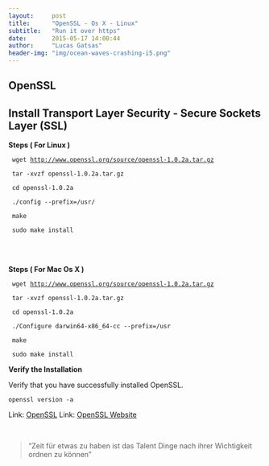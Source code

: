 ```yaml
---
layout:     post
title:      "OpenSSL - Os X - Linux"
subtitle:   "Run it over https"
date:       2015-05-17 14:00:44
author:     "Lucas Gatsas"
header-img: "img/ocean-waves-crashing-i5.png"
---
```

<h2 class="section-heading">OpenSSL</h2>
<h2 class="section-heading">Install Transport Layer Security - Secure Sockets Layer (SSL)</h2>

<strong>Steps ( For Linux ) </strong>


<code>  wget http://www.openssl.org/source/openssl-1.0.2a.tar.gz  </code>

<code> tar -xvzf openssl-1.0.2a.tar.gz  </code>

<code>  cd openssl-1.0.2a </code>

<code>  ./config --prefix=/usr/ </code>

<code> make </code>

<code>  sudo make install  </code>





<!--
<a href="{{ site.baseurl }}/img/gli.png">
    <img src="{{ site.baseurl }}/img/gli.png" alt="Lucas Gatsas"  style="width:100%">
</a> -->


<br>
<br>

<strong>Steps ( For Mac Os X ) </strong>


<code> wget http://www.openssl.org/source/openssl-1.0.2a.tar.gz  </code>

<code> tar -xvzf openssl-1.0.2a.tar.gz</code>

<code> cd openssl-1.0.2a</code>

<code> ./Configure darwin64-x86_64-cc --prefix=/usr</code>

<code> make</code>

<code> sudo make install </code>


<strong>Verify the Installation</strong>

Verify that you have successfully installed OpenSSL.


<code>openssl version -a</code>


Link: <a href="https://github.com/openssl/openssl">OpenSSL</a> Link: <a href="http://www.openssl.org/source/">OpenSSL Website</a>

<br>
<blockquote>
“Zeit für etwas zu haben ist das Talent Dinge nach ihrer Wichtigkeit ordnen zu können” 
</blockquote>

